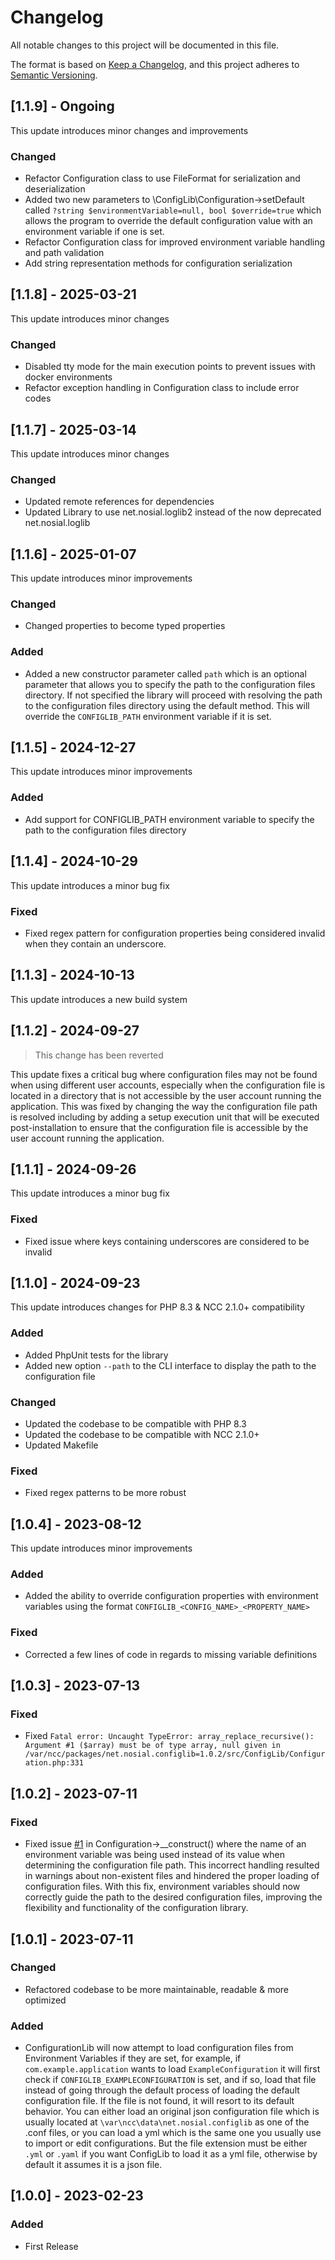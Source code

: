 # Changelog

All notable changes to this project will be documented in this file.

The format is based on [Keep a Changelog](https://keepachangelog.com/en/1.0.0/),
and this project adheres to [Semantic Versioning](https://semver.org/spec/v2.0.0.html).

## [1.1.9] - Ongoing

This update introduces minor changes and improvements

### Changed 
 - Refactor Configuration class to use FileFormat for serialization and deserialization
 - Added two new parameters to \ConfigLib\Configuration->setDefault called `?string $environmentVariable=null, bool $override=true`
   which allows the program to override the default configuration value with an environment variable if one is set.
 - Refactor Configuration class for improved environment variable handling and path validation
 - Add string representation methods for configuration serialization


## [1.1.8] - 2025-03-21

This update introduces minor changes

### Changed
 - Disabled tty mode for the main execution points to prevent issues with docker environments
 - Refactor exception handling in Configuration class to include error codes


## [1.1.7] - 2025-03-14

This update introduces minor changes

### Changed
 - Updated remote references for dependencies
 - Updated Library to use net.nosial.loglib2 instead of the now deprecated net.nosial.loglib


## [1.1.6] - 2025-01-07

This update introduces minor improvements

### Changed
 - Changed properties to become typed properties

### Added
 - Added a new constructor parameter called `path` which is an optional parameter that allows you to specify the path to
   the configuration files directory. If not specified the library will proceed with resolving
   the path to the configuration files directory using the default method. This will override
   the `CONFIGLIB_PATH` environment variable if it is set.


## [1.1.5] - 2024-12-27

This update introduces minor improvements

### Added
 - Add support for CONFIGLIB_PATH environment variable to specify the path to the configuration files directory


## [1.1.4] - 2024-10-29

This update introduces a minor bug fix

### Fixed
- Fixed regex pattern for configuration properties being considered invalid when they contain an underscore.



## [1.1.3] - 2024-10-13

This update introduces a new build system



## [1.1.2] - 2024-09-27

 > This change has been reverted

This update fixes a critical bug where configuration files may not be found when using different user accounts,
especially when the configuration file is located in a directory that is not accessible by the user account running the
application. This was fixed by changing the way the configuration file path is resolved including by adding a setup
execution unit that will be executed post-installation to ensure that the configuration file is accessible by the user
account running the application.


## [1.1.1] - 2024-09-26

This update introduces a minor bug fix

### Fixed
 - Fixed issue where keys containing underscores are considered to be invalid


## [1.1.0] - 2024-09-23

This update introduces changes for PHP 8.3 & NCC 2.1.0+ compatibility

### Added
 - Added PhpUnit tests for the library
 - Added new option `--path` to the CLI interface to display the path to the configuration file

### Changed
 - Updated the codebase to be compatible with PHP 8.3
 - Updated the codebase to be compatible with NCC 2.1.0+
 - Updated Makefile

### Fixed
 - Fixed regex patterns to be more robust



## [1.0.4] - 2023-08-12

This update introduces minor improvements

### Added
 - Added the ability to override configuration properties with environment variables using the format
   `CONFIGLIB_<CONFIG_NAME>_<PROPERTY_NAME>`

### Fixed
 - Corrected a few lines of code in regards to missing variable definitions



## [1.0.3] - 2023-07-13

### Fixed
 - Fixed `Fatal error: Uncaught TypeError: array_replace_recursive(): Argument #1 ($array) must be of type array, null given in /var/ncc/packages/net.nosial.configlib=1.0.2/src/ConfigLib/Configuration.php:331`



## [1.0.2] - 2023-07-11

### Fixed
 - Fixed issue [#1](https://git.n64.cc/nosial/libs/config/-/issues/1) in Configuration->__construct() where the name of
   an environment variable was being used instead of its value when determining the configuration file path. This
   incorrect handling resulted in warnings about non-existent files and hindered the proper loading of configuration
   files. With this fix, environment variables should now correctly guide the path to the desired configuration files,
   improving the flexibility and functionality of the configuration library.



## [1.0.1] - 2023-07-11

### Changed
 - Refactored codebase to be more maintainable, readable & more optimized

### Added
 - ConfigurationLib will now attempt to load configuration files from Environment Variables if they are set, for example,
   if `com.example.application` wants to load `ExampleConfiguration` it will first check if `CONFIGLIB_EXAMPLECONFIGURATION`
   is set, and if so, load that file instead of going through the default process of loading the default configuration file. 
   If the file is not found, it will resort to its default behavior. You can either load an original json configuration
   file which is usually located at `\var\ncc\data\net.nosial.configlib` as one of the .conf files, or you can load a yml
   which is the same one you usually use to import or edit configurations. But the file extension must be either `.yml`
   or `.yaml` if you want ConfigLib to load it as a yml file, otherwise by default it assumes it is a json file.



## [1.0.0] - 2023-02-23

### Added
 - First Release
